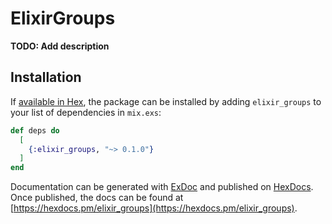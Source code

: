 # ElixirGroups

**TODO: Add description**

## Installation

If [available in Hex](https://hex.pm/docs/publish), the package can be installed
by adding `elixir_groups` to your list of dependencies in `mix.exs`:

```elixir
def deps do
  [
    {:elixir_groups, "~> 0.1.0"}
  ]
end
```

Documentation can be generated with [ExDoc](https://github.com/elixir-lang/ex_doc)
and published on [HexDocs](https://hexdocs.pm). Once published, the docs can
be found at [https://hexdocs.pm/elixir_groups](https://hexdocs.pm/elixir_groups).

